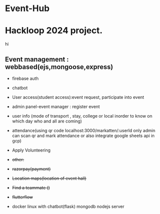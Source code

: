 # Event-Hub
# Hackloop 2024 project.
hi

## Event management : webbased(ejs,mongoose,express) 
* firebase auth
* chatbot
* User access(student access):event request, participate into event
* admin panel-event manager : register event
* user info (mode of transport , stay, college or local inorder to know on which day who and all are coming)
* attendance(using qr code localhost:3000/markatten/:userId only admin can scan qr and mark attendance  or also integrate google sheets api in gcp)
* Apply Volunteering

* ~~other:~~
* ~~razorpay(payment)~~
* ~~Location maps(location of event hall)~~
* ~~Find a teammate ()~~
* ~~flutterflow~~

* docker linux with chatbot(flask) mongodb nodejs server
